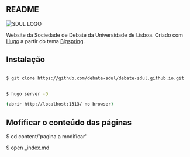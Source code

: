 ## README
![SDUL LOGO](https://gitlab.com/alexaagithub/sitesdul/-/raw/master/sdul/static/images/redname.png)

Website da Sociedade de Debate da Universidade de Lisboa. Criado com [Hugo](https://gohugo.io/) a partir do tema [Bigspring](https://github.com/themefisher/bigspring-light).

## Instalação
```bash

$ git clone https://github.com/debate-sdul/debate-sdul.github.io.git


$ hugo server -D

(abrir http://localhost:1313/ no browser)

```

## Mofificar o conteúdo das páginas

$ cd content/'pagina a modificar'

$ open _index.md